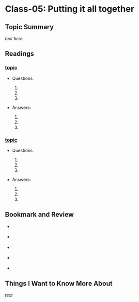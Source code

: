 # Class-05: Putting it all together

## Topic Summary

_text here_

## Readings

### [topic]()

- Questions:

  1.

  2.

  3.

- Answers: 

  1.

  2.

  3.

### [topic]()

- Questions: 

  1.

  2.

  3.

- Answers: 

  1.

  2.

  3.

## Bookmark and Review

- []()

- []()

- []()

- []()

- []()

## Things I Want to Know More About

_text_
